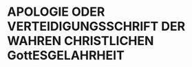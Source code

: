 APOLOGIE ODER VERTEIDIGUNGSSCHRIFT DER WAHREN CHRISTLICHEN GottESGELAHRHEIT
===========================================================================
